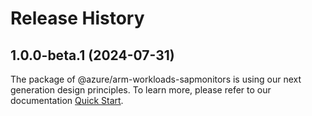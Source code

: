 # Release History
    
## 1.0.0-beta.1 (2024-07-31)

The package of @azure/arm-workloads-sapmonitors is using our next generation design principles. To learn more, please refer to our documentation [Quick Start](https://aka.ms/azsdk/js/mgmt/quickstart).
